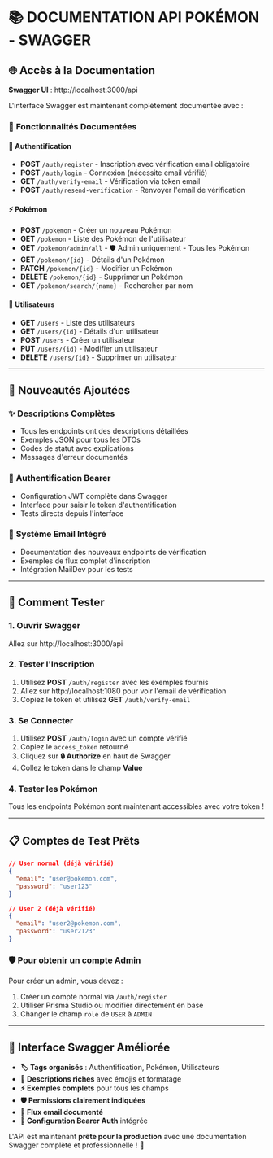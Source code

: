 # 📚 **DOCUMENTATION API POKÉMON - SWAGGER**

## 🌐 **Accès à la Documentation**

**Swagger UI** : http://localhost:3000/api

L'interface Swagger est maintenant complètement documentée avec :

### 🔧 **Fonctionnalités Documentées**

#### **🔐 Authentification**
- **POST** `/auth/register` - Inscription avec vérification email obligatoire
- **POST** `/auth/login` - Connexion (nécessite email vérifié)
- **GET** `/auth/verify-email` - Vérification via token email
- **POST** `/auth/resend-verification` - Renvoyer l'email de vérification

#### **⚡ Pokémon**
- **POST** `/pokemon` - Créer un nouveau Pokémon
- **GET** `/pokemon` - Liste des Pokémon de l'utilisateur
- **GET** `/pokemon/admin/all` - 🛡️ Admin uniquement - Tous les Pokémon
- **GET** `/pokemon/{id}` - Détails d'un Pokémon
- **PATCH** `/pokemon/{id}` - Modifier un Pokémon
- **DELETE** `/pokemon/{id}` - Supprimer un Pokémon
- **GET** `/pokemon/search/{name}` - Rechercher par nom

#### **👤 Utilisateurs**
- **GET** `/users` - Liste des utilisateurs
- **GET** `/users/{id}` - Détails d'un utilisateur
- **POST** `/users` - Créer un utilisateur
- **PUT** `/users/{id}` - Modifier un utilisateur
- **DELETE** `/users/{id}` - Supprimer un utilisateur

---

## 🎯 **Nouveautés Ajoutées**

### ✨ **Descriptions Complètes**
- Tous les endpoints ont des descriptions détaillées
- Exemples JSON pour tous les DTOs
- Codes de statut avec explications
- Messages d'erreur documentés

### 🔑 **Authentification Bearer**
- Configuration JWT complète dans Swagger
- Interface pour saisir le token d'authentification
- Tests directs depuis l'interface

### 📧 **Système Email Intégré**
- Documentation des nouveaux endpoints de vérification
- Exemples de flux complet d'inscription
- Intégration MailDev pour les tests

---

## 🧪 **Comment Tester**

### **1. Ouvrir Swagger**
Allez sur http://localhost:3000/api

### **2. Tester l'Inscription**
1. Utilisez **POST** `/auth/register` avec les exemples fournis
2. Allez sur http://localhost:1080 pour voir l'email de vérification
3. Copiez le token et utilisez **GET** `/auth/verify-email`

### **3. Se Connecter**
1. Utilisez **POST** `/auth/login` avec un compte vérifié
2. Copiez le `access_token` retourné
3. Cliquez sur **🔒 Authorize** en haut de Swagger
4. Collez le token dans le champ **Value**

### **4. Tester les Pokémon**
Tous les endpoints Pokémon sont maintenant accessibles avec votre token !

---

## 📋 **Comptes de Test Prêts**

```json
// User normal (déjà vérifié)
{
  "email": "user@pokemon.com", 
  "password": "user123"
}

// User 2 (déjà vérifié)
{
  "email": "user2@pokemon.com",
  "password": "user2123"
}
```

### 🛡️ **Pour obtenir un compte Admin**
Pour créer un admin, vous devez :
1. Créer un compte normal via `/auth/register`
2. Utiliser Prisma Studio ou modifier directement en base
3. Changer le champ `role` de `USER` à `ADMIN`

---

## 🎨 **Interface Swagger Améliorée**

- **🏷️ Tags organisés** : Authentification, Pokémon, Utilisateurs
- **📝 Descriptions riches** avec émojis et formatage
- **⚡ Exemples complets** pour tous les champs
- **🛡️ Permissions clairement indiquées**
- **📧 Flux email documenté**
- **🔧 Configuration Bearer Auth** intégrée

L'API est maintenant **prête pour la production** avec une documentation Swagger complète et professionnelle ! 🚀
